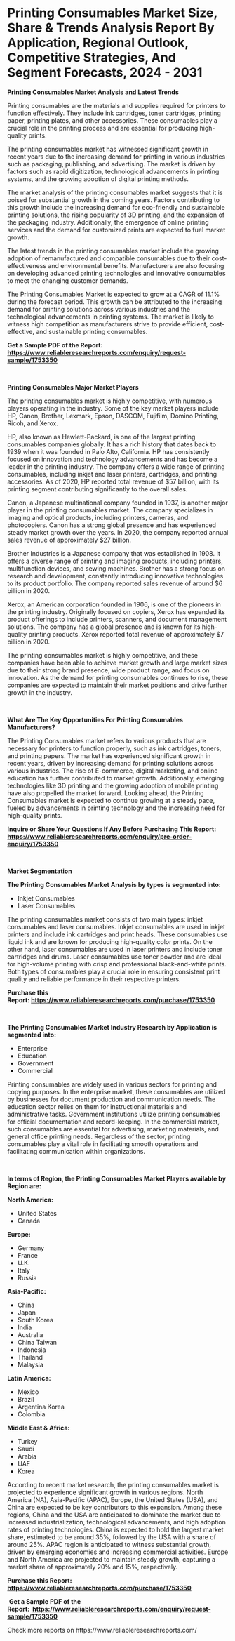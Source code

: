 <p><h1>Printing Consumables Market Size, Share & Trends Analysis Report By Application, Regional Outlook, Competitive Strategies, And Segment Forecasts, 2024 - 2031</h1></p><p><strong>Printing Consumables Market Analysis and Latest Trends</strong></p>
<p><p>Printing consumables are the materials and supplies required for printers to function effectively. They include ink cartridges, toner cartridges, printing paper, printing plates, and other accessories. These consumables play a crucial role in the printing process and are essential for producing high-quality prints.</p><p>The printing consumables market has witnessed significant growth in recent years due to the increasing demand for printing in various industries such as packaging, publishing, and advertising. The market is driven by factors such as rapid digitization, technological advancements in printing systems, and the growing adoption of digital printing methods.</p><p>The market analysis of the printing consumables market suggests that it is poised for substantial growth in the coming years. Factors contributing to this growth include the increasing demand for eco-friendly and sustainable printing solutions, the rising popularity of 3D printing, and the expansion of the packaging industry. Additionally, the emergence of online printing services and the demand for customized prints are expected to fuel market growth.</p><p>The latest trends in the printing consumables market include the growing adoption of remanufactured and compatible consumables due to their cost-effectiveness and environmental benefits. Manufacturers are also focusing on developing advanced printing technologies and innovative consumables to meet the changing customer demands.</p><p>The Printing Consumables Market is expected to grow at a CAGR of 11.1% during the forecast period. This growth can be attributed to the increasing demand for printing solutions across various industries and the technological advancements in printing systems. The market is likely to witness high competition as manufacturers strive to provide efficient, cost-effective, and sustainable printing consumables.</p></p>
<p><strong>Get a Sample PDF of the Report:&nbsp; <a href="https://www.reliableresearchreports.com/enquiry/request-sample/1753350">https://www.reliableresearchreports.com/enquiry/request-sample/1753350</a></strong></p>
<p>&nbsp;</p>
<p><strong>Printing Consumables Major Market Players</strong></p>
<p><p>The printing consumables market is highly competitive, with numerous players operating in the industry. Some of the key market players include HP, Canon, Brother, Lexmark, Epson, DASCOM, Fujifilm, Domino Printing, Ricoh, and Xerox.</p><p>HP, also known as Hewlett-Packard, is one of the largest printing consumables companies globally. It has a rich history that dates back to 1939 when it was founded in Palo Alto, California. HP has consistently focused on innovation and technology advancements and has become a leader in the printing industry. The company offers a wide range of printing consumables, including inkjet and laser printers, cartridges, and printing accessories. As of 2020, HP reported total revenue of $57 billion, with its printing segment contributing significantly to the overall sales.</p><p>Canon, a Japanese multinational company founded in 1937, is another major player in the printing consumables market. The company specializes in imaging and optical products, including printers, cameras, and photocopiers. Canon has a strong global presence and has experienced steady market growth over the years. In 2020, the company reported annual sales revenue of approximately $27 billion.</p><p>Brother Industries is a Japanese company that was established in 1908. It offers a diverse range of printing and imaging products, including printers, multifunction devices, and sewing machines. Brother has a strong focus on research and development, constantly introducing innovative technologies to its product portfolio. The company reported sales revenue of around $6 billion in 2020.</p><p>Xerox, an American corporation founded in 1906, is one of the pioneers in the printing industry. Originally focused on copiers, Xerox has expanded its product offerings to include printers, scanners, and document management solutions. The company has a global presence and is known for its high-quality printing products. Xerox reported total revenue of approximately $7 billion in 2020.</p><p>The printing consumables market is highly competitive, and these companies have been able to achieve market growth and large market sizes due to their strong brand presence, wide product range, and focus on innovation. As the demand for printing consumables continues to rise, these companies are expected to maintain their market positions and drive further growth in the industry.</p></p>
<p>&nbsp;</p>
<p><strong>What Are The Key Opportunities For Printing Consumables Manufacturers?</strong></p>
<p><p>The Printing Consumables market refers to various products that are necessary for printers to function properly, such as ink cartridges, toners, and printing papers. The market has experienced significant growth in recent years, driven by increasing demand for printing solutions across various industries. The rise of E-commerce, digital marketing, and online education has further contributed to market growth. Additionally, emerging technologies like 3D printing and the growing adoption of mobile printing have also propelled the market forward. Looking ahead, the Printing Consumables market is expected to continue growing at a steady pace, fueled by advancements in printing technology and the increasing need for high-quality prints.</p></p>
<p><strong>Inquire or Share Your Questions If Any Before Purchasing This Report: <a href="https://www.reliableresearchreports.com/enquiry/pre-order-enquiry/1753350">https://www.reliableresearchreports.com/enquiry/pre-order-enquiry/1753350</a></strong></p>
<p>&nbsp;</p>
<p><strong>Market Segmentation</strong></p>
<p><strong>The Printing Consumables Market Analysis by types is segmented into:</strong></p>
<p><ul><li>Inkjet Consumables</li><li>Laser Consumables</li></ul></p>
<p><p>The printing consumables market consists of two main types: inkjet consumables and laser consumables. Inkjet consumables are used in inkjet printers and include ink cartridges and print heads. These consumables use liquid ink and are known for producing high-quality color prints. On the other hand, laser consumables are used in laser printers and include toner cartridges and drums. Laser consumables use toner powder and are ideal for high-volume printing with crisp and professional black-and-white prints. Both types of consumables play a crucial role in ensuring consistent print quality and reliable performance in their respective printers.</p></p>
<p><strong>Purchase this Report:&nbsp;<a href="https://www.reliableresearchreports.com/purchase/1753350">https://www.reliableresearchreports.com/purchase/1753350</a></strong></p>
<p>&nbsp;</p>
<p><strong>The Printing Consumables Market Industry Research by Application is segmented into:</strong></p>
<p><ul><li>Enterprise</li><li>Education</li><li>Government</li><li>Commercial</li></ul></p>
<p><p>Printing consumables are widely used in various sectors for printing and copying purposes. In the enterprise market, these consumables are utilized by businesses for document production and communication needs. The education sector relies on them for instructional materials and administrative tasks. Government institutions utilize printing consumables for official documentation and record-keeping. In the commercial market, such consumables are essential for advertising, marketing materials, and general office printing needs. Regardless of the sector, printing consumables play a vital role in facilitating smooth operations and facilitating communication within organizations.</p></p>
<p>&nbsp;</p>
<p><strong>In terms of Region, the Printing Consumables Market Players available by Region are:</strong></p>
<p>
    <p> <strong> North America: </strong>
        <ul>
            <li>United States</li>
            <li>Canada</li>
        </ul>
        </p> 
    <p> <strong> Europe: </strong>
        <ul>
            <li>Germany</li>
            <li>France</li>
            <li>U.K.</li>
            <li>Italy</li>
            <li>Russia</li>
        </ul>
        </p> 
    <p> <strong> Asia-Pacific: </strong>
        <ul>
            <li>China</li>
            <li>Japan</li>
            <li>South Korea</li>
            <li>India</li>
            <li>Australia</li>
            <li>China Taiwan</li>
            <li>Indonesia</li>
            <li>Thailand</li>
            <li>Malaysia</li>
        </ul>
        </p> 
    <p> <strong> Latin America: </strong>
        <ul>
            <li>Mexico</li>
            <li>Brazil</li>
            <li>Argentina Korea</li>
            <li>Colombia</li>
        </ul>
        </p> 
    <p> <strong> Middle East & Africa: </strong>
        <ul>
            <li>Turkey</li>
            <li>Saudi</li>
            <li>Arabia</li>
            <li>UAE</li>
            <li>Korea</li>
        </ul>
    </p>
    </p>
<p><p>According to recent market research, the printing consumables market is projected to experience significant growth in various regions. North America (NA), Asia-Pacific (APAC), Europe, the United States (USA), and China are expected to be key contributors to this expansion. Among these regions, China and the USA are anticipated to dominate the market due to increased industrialization, technological advancements, and high adoption rates of printing technologies. China is expected to hold the largest market share, estimated to be around 35%, followed by the USA with a share of around 25%. APAC region is anticipated to witness substantial growth, driven by emerging economies and increasing commercial activities. Europe and North America are projected to maintain steady growth, capturing a market share of approximately 20% and 15%, respectively.</p></p>
<p><strong>Purchase this Report: <a href="https://www.reliableresearchreports.com/purchase/1753350">https://www.reliableresearchreports.com/purchase/1753350</a></strong></p>
<p>&nbsp;<strong>Get a Sample PDF of the Report:&nbsp;&nbsp;<a href="https://www.reliableresearchreports.com/enquiry/request-sample/1753350">https://www.reliableresearchreports.com/enquiry/request-sample/1753350</a></strong></p>
<p><strong></strong></p>
<p>Check more reports on https://www.reliableresearchreports.com/</p>